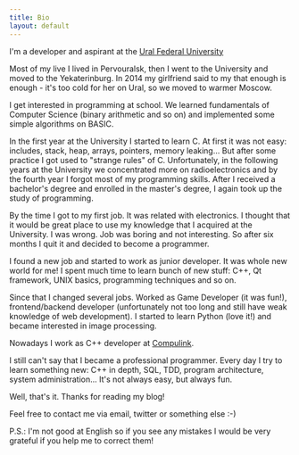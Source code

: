 ```yaml
---
title: Bio
layout: default
---
```


<p>
I'm a developer and aspirant at the 
<a target="_blank" href="http://urfu.ru/en/">Ural Federal University</a>
</p>

<p>
Most of my live I lived in Pervouralsk, then I went to the University and moved 
to the Yekaterinburg. In 2014 my girlfriend said to my that enough is enough - 
it's too cold for her on Ural, so we moved to warmer Moscow.
</p>

<p>
I get interested in programming at school. We learned fundamentals of 
Computer Science (binary arithmetic and so on) and implemented some simple 
algorithms on BASIC.
</p>

<p>
In the first year at the University I started to learn C. At first it was not 
easy: includes, stack, heap, arrays, pointers, memory leaking... But after some 
practice I got used to "strange rules" of C. Unfortunately, in the following 
years at the University we concentrated more on radioelectronics and 
by the fourth year I forgot most of my programming skills. After I received 
a bachelor's degree and enrolled in the master's degree, I again took up 
the study of programming.
</p>

<p>
By the time I got to my first job. It was related with electronics. I thought 
that it would be great place to use my knowledge that I acquired 
at the University. I was wrong. Job was boring and not interesting. 
So after six months I quit it and decided to become a programmer. 
</p>

<p>
I found a new job and started to work as junior developer. It was whole 
new world for me! I spent much time to learn bunch of new stuff: C++, 
Qt framework, UNIX basics, programming techniques and so on.
</p>

<p>
Since that I changed several jobs. Worked as Game Developer (it was fun!), 
frontend/backend developer (unfortunately not too long and still have weak 
knowledge of web development). I started to learn Python (love it!) and became 
interested in image processing.
</p>

<p>
Nowadays I work as C++ developer at 
<a target="_blank" href="http://www.compulink.ru/">Compulink</a>.
</p>

<p>
I still can't say that I became a professional programmer. Every day I try 
to learn something new: C++ in depth, SQL, TDD, program architecture, system 
administration... It's not always easy, but always fun.
</p>

<p>
Well, that's it. Thanks for reading my blog!
</p>

<p>
Feel free to contact me via email, twitter or something else :-)
</p>

<p>
P.S.: I'm not good at English so if you see any mistakes I would be very 
grateful if you help me to correct them!
</p>
